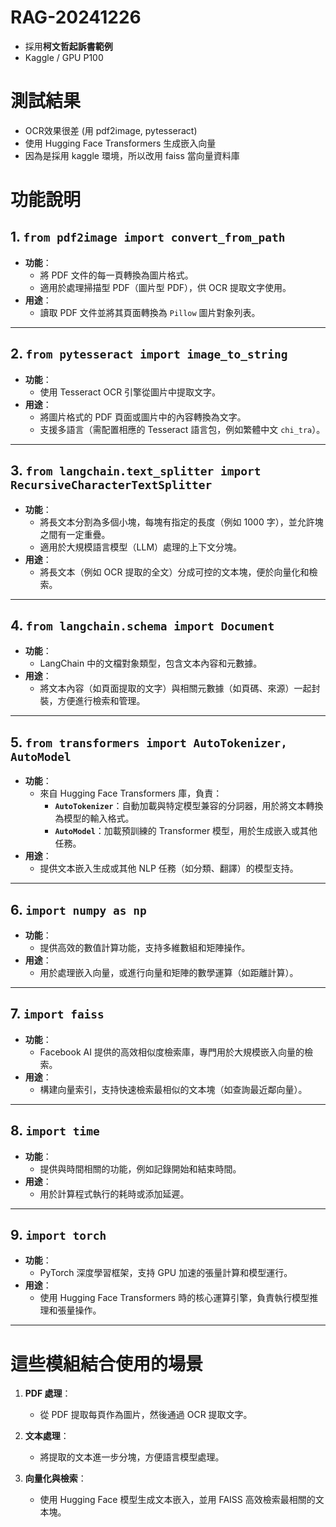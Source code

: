 # RAG-20241226
- 採用**柯文哲起訴書範例**
- Kaggle / GPU P100

# 測試結果
- OCR效果很差 (用 pdf2image, pytesseract)
- 使用 Hugging Face Transformers 生成嵌入向量
- 因為是採用 kaggle 環境，所以改用 faiss 當向量資料庫

# 功能說明

## 1. `from pdf2image import convert_from_path`
- **功能**：
  - 將 PDF 文件的每一頁轉換為圖片格式。
  - 適用於處理掃描型 PDF（圖片型 PDF），供 OCR 提取文字使用。
- **用途**：
  - 讀取 PDF 文件並將其頁面轉換為 `Pillow` 圖片對象列表。

---

## 2. `from pytesseract import image_to_string`
- **功能**：
  - 使用 Tesseract OCR 引擎從圖片中提取文字。
- **用途**：
  - 將圖片格式的 PDF 頁面或圖片中的內容轉換為文字。
  - 支援多語言（需配置相應的 Tesseract 語言包，例如繁體中文 `chi_tra`）。

---

## 3. `from langchain.text_splitter import RecursiveCharacterTextSplitter`
- **功能**：
  - 將長文本分割為多個小塊，每塊有指定的長度（例如 1000 字），並允許塊之間有一定重疊。
  - 適用於大規模語言模型（LLM）處理的上下文分塊。
- **用途**：
  - 將長文本（例如 OCR 提取的全文）分成可控的文本塊，便於向量化和檢索。

---

## 4. `from langchain.schema import Document`
- **功能**：
  - LangChain 中的文檔對象類型，包含文本內容和元數據。
- **用途**：
  - 將文本內容（如頁面提取的文字）與相關元數據（如頁碼、來源）一起封裝，方便進行檢索和管理。

---

## 5. `from transformers import AutoTokenizer, AutoModel`
- **功能**：
  - 來自 Hugging Face Transformers 庫，負責：
    - **`AutoTokenizer`**：自動加載與特定模型兼容的分詞器，用於將文本轉換為模型的輸入格式。
    - **`AutoModel`**：加載預訓練的 Transformer 模型，用於生成嵌入或其他任務。
- **用途**：
  - 提供文本嵌入生成或其他 NLP 任務（如分類、翻譯）的模型支持。

---

## 6. `import numpy as np`
- **功能**：
  - 提供高效的數值計算功能，支持多維數組和矩陣操作。
- **用途**：
  - 用於處理嵌入向量，或進行向量和矩陣的數學運算（如距離計算）。

---

## 7. `import faiss`
- **功能**：
  - Facebook AI 提供的高效相似度檢索庫，專門用於大規模嵌入向量的檢索。
- **用途**：
  - 構建向量索引，支持快速檢索最相似的文本塊（如查詢最近鄰向量）。

---

## 8. `import time`
- **功能**：
  - 提供與時間相關的功能，例如記錄開始和結束時間。
- **用途**：
  - 用於計算程式執行的耗時或添加延遲。

---

## 9. `import torch`
- **功能**：
  - PyTorch 深度學習框架，支持 GPU 加速的張量計算和模型運行。
- **用途**：
  - 使用 Hugging Face Transformers 時的核心運算引擎，負責執行模型推理和張量操作。

---

# 這些模組結合使用的場景
1. **PDF 處理**：
   - 從 PDF 提取每頁作為圖片，然後通過 OCR 提取文字。
   
2. **文本處理**：
   - 將提取的文本進一步分塊，方便語言模型處理。
   
3. **向量化與檢索**：
   - 使用 Hugging Face 模型生成文本嵌入，並用 FAISS 高效檢索最相關的文本塊。
